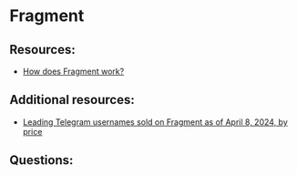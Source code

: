 # Fragment

## Resources:

* [How does Fragment work?](https://fragment.com/about)

## Additional resources:

* [Leading Telegram usernames sold on Fragment as of April 8, 2024, by price](https://www.statista.com/statistics/1344743/top-telegram-usernames-sold-on-fragment/)


## Questions:


